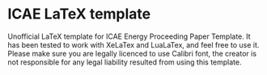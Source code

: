 # ICAE LaTeX template
Unofficial LaTeX template for ICAE Energy Proceeding Paper Template. It has been tested to work with XeLaTex and LuaLaTex, and feel free to use it. Please make sure you are legally licenced to use Calibri font, the creator is not responsible for any legal liability resulted from using this template.
